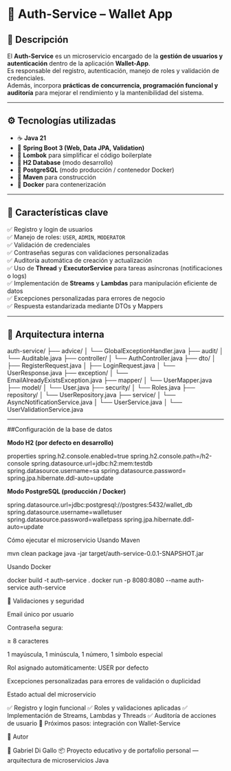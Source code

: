 # 🧩 Auth-Service – Wallet App

## 📝 Descripción

El **Auth-Service** es un microservicio encargado de la **gestión de usuarios y autenticación** dentro de la aplicación **Wallet-App**.  
Es responsable del registro, autenticación, manejo de roles y validación de credenciales.  
Además, incorpora **prácticas de concurrencia, programación funcional y auditoría** para mejorar el rendimiento y la mantenibilidad del sistema.

---

## ⚙️ Tecnologías utilizadas

- ☕ **Java 21**
- 🚀 **Spring Boot 3 (Web, Data JPA, Validation)**
- 🧩 **Lombok** para simplificar el código boilerplate
- 🧠 **H2 Database** (modo desarrollo)
- 🐘 **PostgreSQL** (modo producción / contenedor Docker)
- 🧰 **Maven** para construcción
- 🐳 **Docker** para contenerización

---

## 🧠 Características clave

✅ Registro y login de usuarios  
✅ Manejo de roles: `USER`, `ADMIN`, `MODERATOR`  
✅ Validación de credenciales  
✅ Contraseñas seguras con validaciones personalizadas  
✅ Auditoría automática de creación y actualización  
✅ Uso de **Thread** y **ExecutorService** para tareas asíncronas (notificaciones o logs)  
✅ Implementación de **Streams** y **Lambdas** para manipulación eficiente de datos  
✅ Excepciones personalizadas para errores de negocio  
✅ Respuesta estandarizada mediante DTOs y Mappers

---

## 🧩 Arquitectura interna

auth-service/
├── advice/
│ └── GlobalExceptionHandler.java
├── audit/
│ └── Auditable.java
├── controller/
│ └── AuthController.java
├── dto/
│ ├── RegisterRequest.java
│ ├── LoginRequest.java
│ └── UserResponse.java
├── exception/
│ └── EmailAlreadyExistsException.java
├── mapper/
│ └── UserMapper.java
├── model/
│ └── User.java
├── security/
│ └── Roles.java
├── repository/
│ └── UserRepository.java
├── service/
│ └── AsyncNotificationService.java
│ └── UserService.java
│ └── UserValidationService.java


---

##Configuración de la base de datos

**Modo H2 (por defecto en desarrollo)**

properties
spring.h2.console.enabled=true
spring.h2.console.path=/h2-console
spring.datasource.url=jdbc:h2:mem:testdb
spring.datasource.username=sa
spring.datasource.password=
spring.jpa.hibernate.ddl-auto=update

**Modo PostgreSQL (producción / Docker)**

spring.datasource.url=jdbc:postgresql://postgres:5432/wallet_db
spring.datasource.username=walletuser
spring.datasource.password=walletpass
spring.jpa.hibernate.ddl-auto=update


Cómo ejecutar el microservicio
Usando Maven

mvn clean package
java -jar target/auth-service-0.0.1-SNAPSHOT.jar


Usando Docker

docker build -t auth-service .
docker run -p 8080:8080 --name auth-service auth-service


🧩 Validaciones y seguridad

Email único por usuario

Contraseña segura:

≥ 8 caracteres

1 mayúscula, 1 minúscula, 1 número, 1 símbolo especial

Rol asignado automáticamente: USER por defecto

Excepciones personalizadas para errores de validación o duplicidad

Estado actual del microservicio

✅ Registro y login funcional
✅ Roles y validaciones aplicadas
✅ Implementación de Streams, Lambdas y Threads
✅ Auditoría de acciones de usuario
🚧 Próximos pasos: integración con Wallet-Service

💬 Autor

👤 Gabriel Di Gallo
📦 Proyecto educativo y de portafolio personal — arquitectura de microservicios Java